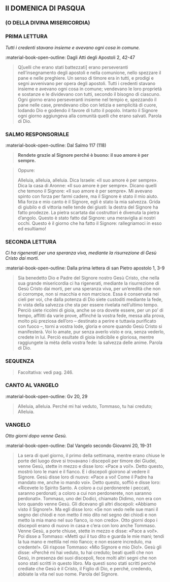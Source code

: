 ## II DOMENICA DI PASQUA
### (O DELLA DIVINA MISERICORDIA)
> 
### PRIMA LETTURA
*Tutti i credenti stavano insieme e avevano ogni cosa in comune.*

:material-book-open-outline: Dagli Atti degli Apostoli
2, 42-47

> Q[uelli che erano stati battezzati] erano perseveranti nell’insegnamento degli apostoli e nella comunione, nello spezzare il pane e nelle preghiere. Un senso di timore era in tutti, e prodigi e segni avvenivano per opera degli apostoli. Tutti i credenti stavano insieme e avevano ogni cosa in comune; vendevano le loro proprietà e sostanze e le dividevano con tutti, secondo il bisogno di ciascuno. Ogni giorno erano perseveranti insieme nel tempio e, spezzando il pane nelle case, prendevano cibo con letizia e semplicità di cuore, lodando Dio e godendo il favore di tutto il popolo. Intanto il Signore ogni giorno aggiungeva alla comunità quelli che erano salvati. Parola di Dio.
> 
### SALMO RESPONSORIALE
:material-book-open-outline: Dal Salmo 117 (118)

>**Rendete grazie al Signore perché è buono: il suo amore è per sempre.**

> Oppure:
> 
> Alleluia, alleluia, alleluia.
> Dica Israele:
> «Il suo amore è per sempre».
> Dica la casa di Aronne:
> «Il suo amore è per sempre».
> Dicano quelli che temono il Signore:
> «Il suo amore è per sempre».
> Mi avevano spinto con forza per farmi cadere,
> ma il Signore è stato il mio aiuto.
> Mia forza e mio canto è il Signore,
> egli è stato la mia salvezza.
> Grida di giubilo e di vittoria
> nelle tende dei giusti:
> la destra del Signore ha fatto prodezze.
> La pietra scartata dai costruttori
> è divenuta la pietra d’angolo.
> Questo è stato fatto dal Signore:
> una meraviglia ai nostri occhi.
> Questo è il giorno che ha fatto il Signore:
> rallegriamoci in esso ed esultiamo!
> 
### SECONDA LETTURA
*Ci ha rigenerati per una speranza viva, mediante la risurrezione di Gesù Cristo dai morti.*

:material-book-open-outline: Dalla prima lettera di san Pietro apostolo
1, 3-9

> Sia benedetto Dio e Padre del Signore nostro Gesù Cristo, che nella sua grande misericordia ci ha rigenerati, mediante la risurrezione di Gesù Cristo dai morti, per una speranza viva, per un’eredità che non si corrompe, non si macchia e non marcisce. Essa è conservata nei cieli per voi, che dalla potenza di Dio siete custoditi mediante la fede, in vista della salvezza che sta per essere rivelata nell’ultimo tempo. Perciò siete ricolmi di gioia, anche se ora dovete essere, per un po’ di tempo, afflitti da varie prove, affinché la vostra fede, messa alla prova, molto più preziosa dell’oro – destinato a perire e tuttavia purificato con fuoco –, torni a vostra lode, gloria e onore quando Gesù Cristo si manifesterà. Voi lo amate, pur senza averlo visto e ora, senza vederlo, credete in lui. Perciò esultate di gioia indicibile e gloriosa, mentre raggiungete la mèta della vostra fede: la salvezza delle anime. Parola di Dio.
> 
### SEQUENZA
> Facoltativa: vedi pag. 246.
> 
### CANTO AL VANGELO
:material-book-open-outline: Gv 20, 29

> Alleluia, alleluia.
> Perché mi hai veduto, Tommaso, tu hai creduto;
> Alleluia.
> 
### VANGELO
*Otto giorni dopo venne Gesù.*

:material-book-open-outline: Dal Vangelo secondo Giovanni
20, 19-31

> La sera di quel giorno, il primo della settimana, mentre erano chiuse le porte del luogo dove si trovavano i discepoli per timore dei Giudei, venne Gesù, stette in mezzo e disse loro: «Pace a voi!». Detto questo, mostrò loro le mani e il fianco. E i discepoli gioirono al vedere il Signore. Gesù disse loro di nuovo: «Pace a voi! Come il Padre ha mandato me, anche io mando voi». Detto questo, soffiò e disse loro: «Ricevete lo Spirito Santo. A coloro a cui perdonerete i peccati, saranno perdonati; a coloro a cui non perdonerete, non saranno perdonati». Tommaso, uno dei Dodici, chiamato Dìdimo, non era con loro quando venne Gesù. Gli dicevano gli altri discepoli: «Abbiamo visto il Signore!». Ma egli disse loro: «Se non vedo nelle sue mani il segno dei chiodi e non metto il mio dito nel segno dei chiodi e non metto la mia mano nel suo fianco, io non credo». Otto giorni dopo i discepoli erano di nuovo in casa e c’era con loro anche Tommaso. Venne Gesù, a porte chiuse, stette in mezzo e disse: «Pace a voi!». Poi disse a Tommaso: «Metti qui il tuo dito e guarda le mie mani; tendi la tua mano e mettila nel mio fianco; e non essere incredulo, ma credente!». Gli rispose Tommaso: «Mio Signore e mio Dio!». Gesù gli disse: «Perché mi hai veduto, tu hai creduto; beati quelli che non Gesù, in presenza dei suoi discepoli, fece molti altri segni che non sono stati scritti in questo libro. Ma questi sono stati scritti perché crediate che Gesù è il Cristo, il Figlio di Dio, e perché, credendo, abbiate la vita nel suo nome. Parola del Signore.